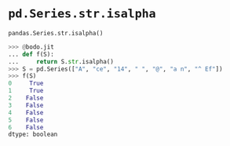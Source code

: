 # `pd.Series.str.isalpha`

`pandas.Series.str.isalpha()`

```py
>>> @bodo.jit
... def f(S):
...     return S.str.isalpha()
>>> S = pd.Series(["A", "ce", "14", " ", "@", "a n", "^ Ef"])
>>> f(S)
0     True
1     True
2    False
3    False
4    False
5    False
6    False
dtype: boolean
```
